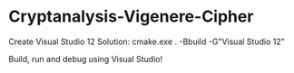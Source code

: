 # Cryptanalysis-Vigenere-Cipher

Create Visual Studio 12 Solution:
cmake.exe . -Bbuild -G"Visual Studio 12"

Build, run and debug using Visual Studio!
